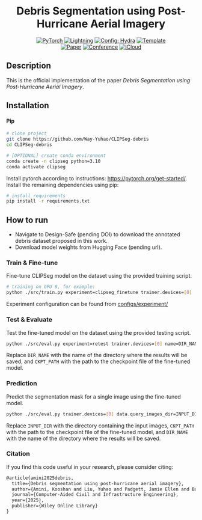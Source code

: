<div align="center">

# Debris Segmentation using Post-Hurricane Aerial Imagery

<a href="https://pytorch.org/get-started/locally/"><img alt="PyTorch" src="https://img.shields.io/badge/PyTorch-ee4c2c?logo=pytorch&logoColor=white"></a>
<a href="https://pytorchlightning.ai/"><img alt="Lightning" src="https://img.shields.io/badge/-Lightning-792ee5?logo=pytorchlightning&logoColor=white"></a>
<a href="https://hydra.cc/"><img alt="Config: Hydra" src="https://img.shields.io/badge/Config-Hydra-89b8cd"></a>
<a href="https://github.com/ashleve/lightning-hydra-template"><img alt="Template" src="https://img.shields.io/badge/-Lightning--Hydra--Template-017F2F?style=flat&logo=github&labelColor=gray"></a><br>
[![Paper](http://img.shields.io/badge/Preprint-arxiv.2504.12542-B31B1B.svg)](https://arxiv.org/abs/2504.12542)
[![Conference](http://img.shields.io/badge/Journal_Paper-Computer_Aided_Civil_and_Infrastructure_Engineering_(2025)-4b44ce.svg)](https://onlinelibrary.wiley.com/doi/10.1111/mice.70033)
[![iCloud](https://img.shields.io/badge/Data-3693F3?logo=icloud&logoColor=fff)]([#](https://www.designsafe-ci.org/data/browser/public/designsafe.storage.published/PRJ-6029))

</div>

## Description

This is the official implementation of the paper *Debris Segmentation using Post-Hurricane Aerial Imagery*.

## Installation

#### Pip

```bash
# clone project
git clone https://github.com/Way-Yuhao/CLIPSeg-debris
cd CLIPSeg-debris

# [OPTIONAL] create conda environment
conda create -n clipseg python=3.10
conda activate clipseg
```

Install pytorch according to instructions: https://pytorch.org/get-started/.  
Install the remaining dependencies using pip:
```bash
# install requirements
pip install -r requirements.txt
```

## How to run

- Navigate to Design-Safe (pending DOI) to download the annotated debris dataset proposed in this work.
- Download model weights from Hugging Face (pending url).

### Train & Fine-tune
Fine-tune CLIPSeg model on the dataset using the provided training script.

```bash
# training on GPU 0, for example: 
python ./src/train.py experiment=clipseg_finetune trainer.devices=[0]
```
Experiment configuration can be found from [configs/experiment/](configs/experiment/)

### Test & Evaluate
Test the fine-tuned model on the dataset using the provided testing script.

```bash
python ./src/eval.py experiment=retest trainer.devices=[0] name=DIR_NAME ckpt_path=CKPT_PATH
```
Replace `DIR_NAME` with the name of the directory where the results will be saved, and `CKPT_PATH` with the path to the 
checkpoint file of the fine-tuned model.

### Prediction
Predict the segmentation mask for a single image using the fine-tuned model.

```bash
python ./src/eval.py trainer.devices=[0] data.query_images_dir=INPUT_DIR ckpt_path=CKPT_PATH name=DIR_NAME
```
Replace `INPUT_DIR` with the directory containing the input images, `CKPT_PATH` with the path to the checkpoint file 
of the fine-tuned model, and `DIR_NAME` with the name of the directory where the results will be saved.


### Citation
If you find this code useful in your research, please consider citing:
```latex
@article{amini2025debris,
  title={Debris segmentation using post-hurricane aerial imagery},
  author={Amini, Kooshan and Liu, Yuhao and Padgett, Jamie Ellen and Balakrishnan, Guha and Veeraraghavan, Ashok},
  journal={Computer-Aided Civil and Infrastructure Engineering},
  year={2025},
  publisher={Wiley Online Library}
}
```
